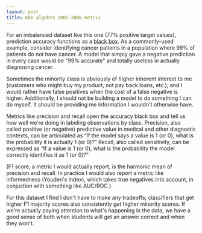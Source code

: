 ```yaml
---
layout: post
title: KDD algebra 2005-2006 metric 
---
```


For an imbalanced dataset like this one (77% positive target values), prediction accuracy functions as a [black box](https://en.wikipedia.org/wiki/Accuracy_paradox). As a commonly-used example, consider identifying cancer patients in a population where 99% of patients do not have cancer. A model that simply gave a negative prediction in every case would be "99% accurate" and totally useless in actually diagnosing cancer. 

Sometimes the minority class is obviously of higher inherent interest to me (customers who might buy my product, not pay back loans, etc.), and I would rather have false positives when the cost of a false negative is higher. Additionally, I should not be building a model to do something I can do myself. It should be providing me information I wouldn't otherwise have.

Metrics like precision and recall open the accuracy black box and tell us how well we're doing in labeling observations by class. Precision, also called positive (or negative) predictive value in medical and other diagnostic contexts, can be articulated as “If the model says a value is 1 (or 0), what is the probability it is actually 1 (or 0)?” Recall, also called sensitivity, can be expressed as “If a value is 1 (or 0), what is the probability the model correctly identifies it as 1 (or 0)?” 

(F1 score, a metric I would actually report, is the harmonic mean of precision and recall. In practice I would also report a metric like informedness (Youden's index), which takes true negatives into account, in conjuction with something like AUC/ROC.) 

For this dataset I find I don't have to make any tradeoffs; classifiers that get higher F1 majority scores also consistently get higher minority scores. If we're actually paying attention to what's happening in the data, we have a good sense of both when students will get an answer correct and when they won't. 



